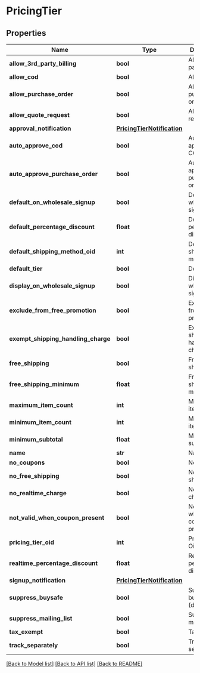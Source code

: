 # PricingTier

## Properties
Name | Type | Description | Notes
------------ | ------------- | ------------- | -------------
**allow_3rd_party_billing** | **bool** | Allow 3rd party billing | [optional] 
**allow_cod** | **bool** | Allow COD | [optional] 
**allow_purchase_order** | **bool** | Allow purchase order | [optional] 
**allow_quote_request** | **bool** | Allow quote request | [optional] 
**approval_notification** | [**PricingTierNotification**](PricingTierNotification.md) |  | [optional] 
**auto_approve_cod** | **bool** | Auto approve COD | [optional] 
**auto_approve_purchase_order** | **bool** | Auto approve purchase order | [optional] 
**default_on_wholesale_signup** | **bool** | Default on wholesale signup | [optional] 
**default_percentage_discount** | **float** | Default percentage discount | [optional] 
**default_shipping_method_oid** | **int** | Default shipping method oid | [optional] 
**default_tier** | **bool** | Default tier | [optional] 
**display_on_wholesale_signup** | **bool** | Display on wholesale signup | [optional] 
**exclude_from_free_promotion** | **bool** | Exclude from free promotion | [optional] 
**exempt_shipping_handling_charge** | **bool** | Exempt shipping handling charge | [optional] 
**free_shipping** | **bool** | Free shipping | [optional] 
**free_shipping_minimum** | **float** | Free shipping minimum | [optional] 
**maximum_item_count** | **int** | Maximum item count | [optional] 
**minimum_item_count** | **int** | Minimum item count | [optional] 
**minimum_subtotal** | **float** | Minimum subtotal | [optional] 
**name** | **str** | Name | [optional] 
**no_coupons** | **bool** | No coupons | [optional] 
**no_free_shipping** | **bool** | No free shipping | [optional] 
**no_realtime_charge** | **bool** | No realtime charge | [optional] 
**not_valid_when_coupon_present** | **bool** | Not valid when coupon present | [optional] 
**pricing_tier_oid** | **int** | Pricing Tier Oid | [optional] 
**realtime_percentage_discount** | **float** | Realtime percentage discount | [optional] 
**signup_notification** | [**PricingTierNotification**](PricingTierNotification.md) |  | [optional] 
**suppress_buysafe** | **bool** | Suppress buySAFE (deprecated) | [optional] 
**suppress_mailing_list** | **bool** | Suppress mailing list | [optional] 
**tax_exempt** | **bool** | Tax Exempt | [optional] 
**track_separately** | **bool** | Track separately | [optional] 

[[Back to Model list]](../README.md#documentation-for-models) [[Back to API list]](../README.md#documentation-for-api-endpoints) [[Back to README]](../README.md)


